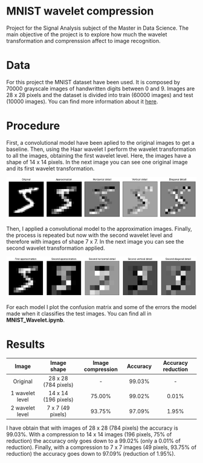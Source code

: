 # MNIST wavelet compression

Project for the Signal Analysis subject of the Master in Data Science. The main objective of the project is to explore how much the wavelet transformation and comprenssion affect to image recognition.

# Data

For this project the MNIST dataset have been used. It is composed by 70000 grayscale images of handwritten digits between 0 and 9. Images are 28 x 28 pixels and the dataset is divided into train (60000 images) and test (10000 images). You can find more information about it [here](https://www.tensorflow.org/datasets/catalog/mnist).

# Procedure

First, a convolutional model have been aplied to the original images to get a baseline. Then, using the Haar wavelet I perform the wavelet transformation to all the images, obtaining the first wavelet level. Here, the images have a shape of 14 x 14 pixels. In the next image you can see one original image and its first wavelet transformation.

![First](/Haar_wavelet_transform.png)

Then, I applied a convolutional model to the approximation images. Finally, the process is repeated but now with the second wavelet level and therefore with images of shape 7 x 7. In the next image you can see the second wavelet transformation applied.

![Second](/Haar_2_wavelet_transform.png)

For each model I plot the confusion matrix and some of the errors the model made when it classifies the test images. You can find all in **MNIST_Wavelet.ipynb**.

# Results


|  Image  |       Image shape      |  Image compression |  Accuracy |  Accuracy reduction |
|:--------:|:--------------:|:-----:|:---:|:---:|
| Original | 28 x 28 (784 pixels) | - | 99.03% | - |
| 1 wavelet level | 14 x 14 (196 pixels) | 75.00% | 99.02% | 0.01% |
| 2 wavelet level | 7 x 7 (49 pixels) | 93.75% | 97.09% | 1.95% |

I have obtain that with images of 28 x 28 (784 pixels) the accuracy is 99.03%. With a compression to 14 x 14  images (196 pixels, 75% of reduction) the accuracy only goes down to a 99.02% (only a 0.01% of reduction). Finally, with a compression to 7 x 7 images (49 pixels, 93.75% of reduction) the accuracy goes down to 97.09% (reduction of 1.95%).

